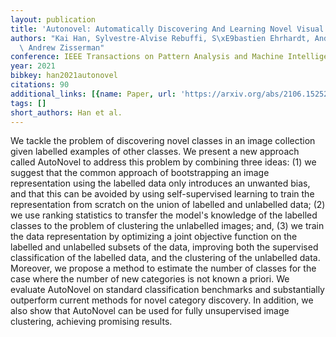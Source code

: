 ```yaml
---
layout: publication
title: 'Autonovel: Automatically Discovering And Learning Novel Visual Categories'
authors: "Kai Han, Sylvestre-Alvise Rebuffi, S\xE9bastien Ehrhardt, Andrea Vedaldi,\
  \ Andrew Zisserman"
conference: IEEE Transactions on Pattern Analysis and Machine Intelligence
year: 2021
bibkey: han2021autonovel
citations: 90
additional_links: [{name: Paper, url: 'https://arxiv.org/abs/2106.15252'}]
tags: []
short_authors: Han et al.
---
```

We tackle the problem of discovering novel classes in an image collection
given labelled examples of other classes. We present a new approach called
AutoNovel to address this problem by combining three ideas: (1) we suggest that
the common approach of bootstrapping an image representation using the labelled
data only introduces an unwanted bias, and that this can be avoided by using
self-supervised learning to train the representation from scratch on the union
of labelled and unlabelled data; (2) we use ranking statistics to transfer the
model's knowledge of the labelled classes to the problem of clustering the
unlabelled images; and, (3) we train the data representation by optimizing a
joint objective function on the labelled and unlabelled subsets of the data,
improving both the supervised classification of the labelled data, and the
clustering of the unlabelled data. Moreover, we propose a method to estimate
the number of classes for the case where the number of new categories is not
known a priori. We evaluate AutoNovel on standard classification benchmarks and
substantially outperform current methods for novel category discovery. In
addition, we also show that AutoNovel can be used for fully unsupervised image
clustering, achieving promising results.